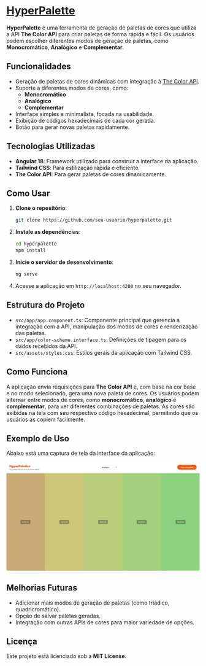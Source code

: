 # [HyperPalette](https://hyperpalettes.vercel.app)



**HyperPalette** é uma ferramenta de geração de paletas de cores que utiliza a API **The Color API** para criar paletas de forma rápida e fácil. Os usuários podem escolher diferentes modos de geração de paletas, como **Monocromático**, **Analógico** e **Complementar**.

## Funcionalidades

- Geração de paletas de cores dinâmicas com integração à [The Color API](https://www.thecolorapi.com).
- Suporte a diferentes modos de cores, como:
  - **Monocromático**
  - **Analógico**
  - **Complementar**
- Interface simples e minimalista, focada na usabilidade.
- Exibição de códigos hexadecimais de cada cor gerada.
- Botão para gerar novas paletas rapidamente.

## Tecnologias Utilizadas

- **Angular 18**: Framework utilizado para construir a interface da aplicação.
- **Tailwind CSS**: Para estilização rápida e eficiente.
- **The Color API**: Para gerar paletas de cores dinamicamente.

## Como Usar

1. **Clone o repositório**:
   ```bash
   git clone https://github.com/seu-usuario/hyperpalette.git
   ```
2. **Instale as dependências**:
   ```bash
   cd hyperpalette
   npm install
   ```
3. **Inicie o servidor de desenvolvimento**:

   ```bash
   ng serve
   ```

4. Acesse a aplicação em `http://localhost:4200` no seu navegador.

## Estrutura do Projeto

- `src/app/app.component.ts`: Componente principal que gerencia a integração com a API, manipulação dos modos de cores e renderização das paletas.
- `src/app/color-scheme.interface.ts`: Definições de tipagem para os dados recebidos da API.
- `src/assets/styles.css`: Estilos gerais da aplicação com Tailwind CSS.

## Como Funciona

A aplicação envia requisições para **The Color API** e, com base na cor base e no modo selecionado, gera uma nova paleta de cores. Os usuários podem alternar entre modos de cores, como **monocromático**, **analógico** e **complementar**, para ver diferentes combinações de paletas. As cores são exibidas na tela com seu respectivo código hexadecimal, permitindo que os usuários as copiem facilmente.

## Exemplo de Uso

Abaixo está uma captura de tela da interface da aplicação:

![HyperPalette Screenshot](./public/print.png)

## Melhorias Futuras

- Adicionar mais modos de geração de paletas (como triádico, quadricromático).
- Opção de salvar paletas geradas.
- Integração com outras APIs de cores para maior variedade de opções.

## Licença

Este projeto está licenciado sob a **MIT License**.
